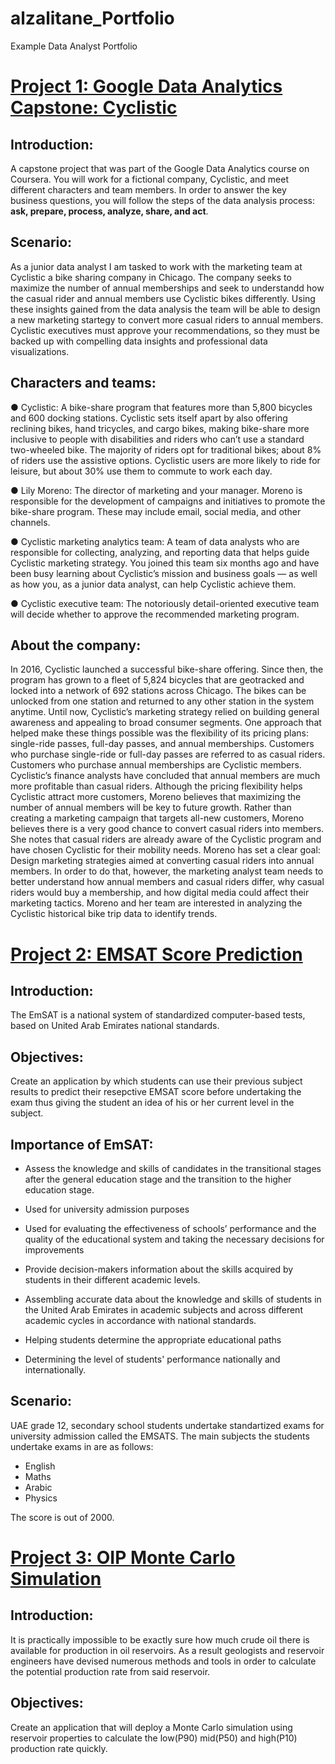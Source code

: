 # alzalitane_Portfolio
Example Data Analyst Portfolio

# [Project 1: Google Data Analytics Capstone: Cyclistic](https://github.com/alzalitane/Google-Cyclistic)

## Introduction:
A capstone project that was part of the Google Data Analytics course on Coursera. You will work for a fictional company, Cyclistic, and meet different characters and team members. In order to answer the key business questions, you will follow the steps of the data analysis process: **ask, prepare, process, analyze, share, and act**. 

## Scenario:
As a junior data analyst I am tasked to work with the marketing team at Cyclistic a bike sharing company in Chicago. The company seeks to maximize the number of annual memberships and seek to understandd how the casual rider and annual members use Cyclistic bikes differently. Using these insights gained from the data analysis the team will be able to design a new marketing startegy to convert more casual riders to annual members. Cyclistic executives must approve your recommendations, so they must be backed up with compelling data insights and professional data visualizations.

## Characters and teams:
  ● Cyclistic: A bike-share program that features more than 5,800 bicycles and 600 docking stations. Cyclistic sets itself
apart by also offering reclining bikes, hand tricycles, and cargo bikes, making bike-share more inclusive to people with
disabilities and riders who can’t use a standard two-wheeled bike. The majority of riders opt for traditional bikes; about
8% of riders use the assistive options. Cyclistic users are more likely to ride for leisure, but about 30% use them to
commute to work each day.

  ● Lily Moreno: The director of marketing and your manager. Moreno is responsible for the development of campaigns
and initiatives to promote the bike-share program. These may include email, social media, and other channels.

  ● Cyclistic marketing analytics team: A team of data analysts who are responsible for collecting, analyzing, and
reporting data that helps guide Cyclistic marketing strategy. You joined this team six months ago and have been busy
learning about Cyclistic’s mission and business goals — as well as how you, as a junior data analyst, can help Cyclistic
achieve them.

  ● Cyclistic executive team: The notoriously detail-oriented executive team will decide whether to approve the
recommended marketing program.

## About the company:
In 2016, Cyclistic launched a successful bike-share offering. Since then, the program has grown to a fleet of 5,824 bicycles that are geotracked and locked into a network of 692 stations across Chicago. The bikes can be unlocked from one station and returned to any other station in the system anytime.
Until now, Cyclistic’s marketing strategy relied on building general awareness and appealing to broad consumer segments.
One approach that helped make these things possible was the flexibility of its pricing plans: single-ride passes, full-day passes, and annual memberships. Customers who purchase single-ride or full-day passes are referred to as casual riders. Customers who purchase annual memberships are Cyclistic members.
Cyclistic’s finance analysts have concluded that annual members are much more profitable than casual riders. Although the
pricing flexibility helps Cyclistic attract more customers, Moreno believes that maximizing the number of annual members will be key to future growth. Rather than creating a marketing campaign that targets all-new customers, Moreno believes there is a very good chance to convert casual riders into members. She notes that casual riders are already aware of the Cyclistic program and have chosen Cyclistic for their mobility needs.
Moreno has set a clear goal: Design marketing strategies aimed at converting casual riders into annual members. In order to
do that, however, the marketing analyst team needs to better understand how annual members and casual riders differ, why
casual riders would buy a membership, and how digital media could affect their marketing tactics. Moreno and her team are
interested in analyzing the Cyclistic historical bike trip data to identify trends.

# [Project 2: EMSAT Score Prediction](https://alzalitane.shinyapps.io/Emsat_Prediction/?_ga=2.147398705.780812755.1658315813-238353889.1658315813)


## Introduction:
The EmSAT is a national system of standardized computer-based tests, based on United Arab Emirates national standards.

## Objectives:
Create an application by which students can use their previous subject results to predict their resepctive EMSAT score before undertaking the exam thus giving the student an idea of his or her current level in the subject.

## Importance of EmSAT:

-  Assess the knowledge and skills of candidates in the transitional stages after the general education stage and the transition to the higher education stage.

-  Used for university admission purposes

-  Used for evaluating the effectiveness of schools’ performance and the quality of the educational system and taking the necessary decisions for improvements

-  Provide decision-makers information about the skills acquired by students in their different academic levels.

-  Assembling accurate data about the knowledge and skills of students in the United Arab Emirates in academic subjects and across different academic cycles in accordance with national standards.

-  Helping students determine the appropriate educational paths

-  Determining the level of students' performance nationally and internationally.

## Scenario:

UAE grade 12, secondary school students undertake standartized exams for university admission called the EMSATS. The main subjects the students undertake exams in are as follows:
-  English
-  Maths
-  Arabic
-  Physics

The score is out of 2000.

# [Project 3: OIP Monte Carlo Simulation](https://alzalitane.shinyapps.io/STOIP_MC/?_ga=2.118048911.780812755.1658315813-238353889.1658315813)


## Introduction:
It is practically impossible to be exactly sure how much crude oil there is available for production in oil reservoirs. As a result geologists and reservoir engineers have devised numerous methods and tools in order to calculate the potential production rate from said reservoir. 

## Objectives:
Create an application that will deploy a Monte Carlo simulation using reservoir properties to calculate the low(P90) mid(P50) and high(P10) production rate quickly.
